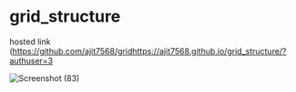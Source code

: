 # grid_structure
hosted link  (https://github.com/ajit7568/gridhttps://ajit7568.github.io/grid_structure/?authuser=3
 
![Screenshot (83)](https://github.com/ajit7568/grid_structure/assets/104454960/2c08d3f1-dc40-45e5-a306-6e03f7cf3d03)
